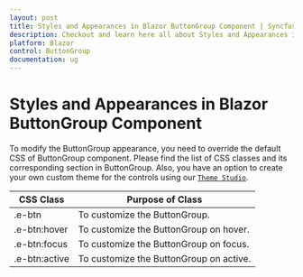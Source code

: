 ```yaml
---
layout: post
title: Styles and Appearances in Blazor ButtonGroup Component | Syncfusion
description: Checkout and learn here all about Styles and Appearances in Syncfusion Blazor ButtonGroup component and more.
platform: Blazor
control: ButtonGroup
documentation: ug
---
```


# Styles and Appearances in Blazor ButtonGroup Component

To modify the ButtonGroup appearance, you need to override the default CSS of ButtonGroup component. Please find the list of CSS classes and its corresponding section in ButtonGroup. Also, you have an option to create your own custom theme for the controls using our [`Theme Studio`](https://ej2.syncfusion.com/themestudio/?theme=material).

|CSS Class | Purpose of Class |
|-----|-----|
|.e-btn|To customize the ButtonGroup.|
|.e-btn:hover|To customize the ButtonGroup on hover.|
|.e-btn:focus|To customize the ButtonGroup on focus.|
|.e-btn:active|To customize the ButtonGroup on active.|